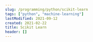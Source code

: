 ```yaml
---
slug: /programming/python/scikit-learn
tags: ["python", "machine-learning"]
lastModified: 2021-09-12
created: 2021-02-22
title: Scikit Learn
header: []
---
```


